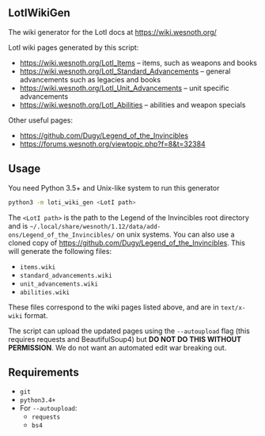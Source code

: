 LotIWikiGen
-----------

The wiki generator for the LotI docs at https://wiki.wesnoth.org/

LotI wiki pages generated by this script:

 - https://wiki.wesnoth.org/LotI_Items &ndash; items, such as weapons and books
 - https://wiki.wesnoth.org/LotI_Standard_Advancements &ndash; general advancements such as legacies and books
 - https://wiki.wesnoth.org/LotI_Unit_Advancements &ndash; unit specific advancements
 - https://wiki.wesnoth.org/LotI_Abilities &ndash; abilities and weapon specials

Other useful pages:

 - https://github.com/Dugy/Legend_of_the_Invincibles
 - https://forums.wesnoth.org/viewtopic.php?f=8&t=32384

Usage
-----

You need Python 3.5+ and Unix-like system to run this generator

```bash
python3 -m loti_wiki_gen <LotI path>
```

The `<LotI path>` is the path to the Legend of the Invincibles root directory and is `~/.local/share/wesnoth/1.12/data/add-ons/Legend_of_the_Invincibles/` on unix systems. You can also use a cloned copy of https://github.com/Dugy/Legend_of_the_Invincibles. This will generate the following files:

 - `items.wiki`
 - `standard_advancements.wiki`
 - `unit_advancements.wiki`
 - `abilities.wiki`

These files correspond to the wiki pages listed above, and are in `text/x-wiki` format.

The script can upload the updated pages using the `--autoupload` flag (this requires requests and BeautifulSoup4) but **DO NOT DO THIS WITHOUT PERMISSION**. We do not want an automated edit war breaking out.

Requirements
------------

 - `git`
 - `python3.4+`
 - For `--autoupload`:
     - `requests`
     - `bs4`
